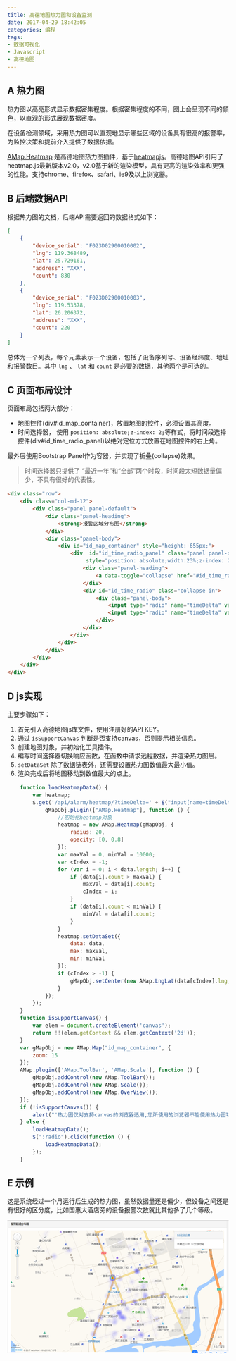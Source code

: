 ```yaml
---
title: 高德地图热力图和设备监测
date: 2017-04-29 18:42:05
categories: 编程
tags:
- 数据可视化
- Javascript
- 高德地图
---
```


## A 热力图


热力图以高亮形式显示数据密集程度。根据密集程度的不同，图上会呈现不同的颜色，以直观的形式展现数据密度。

在设备检测领域，采用热力图可以直观地显示哪些区域的设备具有很高的报警率，为监控决策和提前介入提供了数据依据。

[AMap.Heatmap](http://lbs.amap.com/api/javascript-api/reference/layer/#m_AMap.Heatmap) 是高德地图热力图插件，基于[heatmapjs](https://www.patrick-wied.at/static/heatmapjs/)。高德地图API引用了heatmap.js最新版本v2.0，v2.0基于新的渲染模型，具有更高的渲染效率和更强的性能。支持chrome、firefox、safari、ie9及以上浏览器。

<!-- more -->

## B 后端数据API

根据热力图的文档，后端API需要返回的数据格式如下：

```json
[
    {
        "device_serial": "F023D02900010002",
        "lng": 119.368489,
        "lat": 25.729161,
        "address": "XXX",
        "count": 830
    },
    {
        "device_serial": "F023D02900010003",
        "lng": 119.53378,
        "lat": 26.206372,
        "address": "XXX",
        "count": 220
    }
]
```

总体为一个列表，每个元素表示一个设备，包括了设备序列号、设备经纬度、地址和报警数目。其中 `lng` 、 `lat` 和 `count` 是必要的数据，其他两个是可选的。

## C 页面布局设计

页面布局包括两大部分：

- 地图控件(div#id_map_container)，放置地图的控件，必须设置其高度。
- 时间选择器， 使用 `position: absolute;z-index: 2;`等样式，将时间段选择控件(div#id_time_radio_panel)以绝对定位方式放置在地图控件的右上角。

最外层使用Bootstrap Panel作为容器，并实现了折叠(collapse)效果。

> 时间选择器只提供了 “最近一年”和“全部”两个时段，时间段太短数据量偏少，不具有很好的代表性。

```html
<div class="row">
    <div class="col-md-12">
        <div class="panel panel-default">
            <div class="panel-heading">
                <strong>报警区域分布图</strong>
            </div>
            <div class="panel-body">
                <div id="id_map_container" style="height: 655px;">
                    <div  id="id_time_radio_panel" class="panel panel-default"
                         style="position: absolute;width:23%;z-index: 2;top:5px;right: 5px;">
                        <div class="panel-heading">
                            <a data-toggle="collapse" href="#id_time_radio">时间段设置</a>
                        </div>
                        <div id="id_time_radio" class="collapse in">
                            <div class="panel-body">
                                <input type="radio" name="timeDelta" value="365d" checked/>最近一年&nbsp;
                                <input type="radio" name="timeDelta" value=""/>全部时间
                            </div>
                        </div>
                    </div>
                </div>
            </div>
        </div>
    </div>
</div>
```

## D js实现

主要步骤如下：

1. 首先引入高德地图js库文件，使用注册好的API KEY。
2. 通过 `isSupportCanvas` 判断是否支持canvas，否则提示相关信息。
3. 创建地图对象，并初始化工具插件。
4. 编写时间选择器切换响应函数，在函数中请求远程数据，并渲染热力图层。
5. `setDataSet` 除了数据链表外，还需要设置热力图数值最大最小值。
6. 渲染完成后将地图移动到数值最大的点上。

```javascript
    function loadHeatmapData() {
        var heatmap;
        $.get('/api/alarm/heatmap/?timeDelta=' + $("input[name=timeDelta]:checked").val(), function (data) {
            gMapObj.plugin(["AMap.Heatmap"], function () {
                //初始化heatmap对象
                heatmap = new AMap.Heatmap(gMapObj, {
                    radius: 20,
                    opacity: [0, 0.8]
                });
                var maxVal = 0, minVal = 10000;
                var cIndex = -1;
                for (var i = 0; i < data.length; i++) {
                    if (data[i].count > maxVal) {
                        maxVal = data[i].count;
                        cIndex = i;
                    }
                    if (data[i].count < minVal) {
                        minVal = data[i].count;
                    }
                }
                heatmap.setDataSet({
                    data: data,
                    max: maxVal,
                    min: minVal
                });
                if (cIndex > -1) {
                    gMapObj.setCenter(new AMap.LngLat(data[cIndex].lng, data[cIndex].lat));
                }
            });
        });
    }
    function isSupportCanvas() {
        var elem = document.createElement('canvas');
        return !!(elem.getContext && elem.getContext('2d'));
    }
    var gMapObj = new AMap.Map("id_map_container", {
        zoom: 15
    });
    AMap.plugin(['AMap.ToolBar', 'AMap.Scale'], function () {
        gMapObj.addControl(new AMap.ToolBar());
        gMapObj.addControl(new AMap.Scale());
        gMapObj.addControl(new AMap.OverView());
    });
    if (!isSupportCanvas()) {
        alert("'热力图仅对支持canvas的浏览器适用,您所使用的浏览器不能使用热力图功能,请换个浏览器试试");
    } else {
        loadHeatmapData();
        $(":radio").click(function () {
            loadHeatmapData();
        });
    }
```

## E 示例

这是系统经过一个月运行后生成的热力图，虽然数据量还是偏少，但设备之间还是有很好的区分度，比如国惠大酒店旁的设备报警次数就比其他多了几个等级。

![amap-heatmap](/images/amap-heatmap.png)
